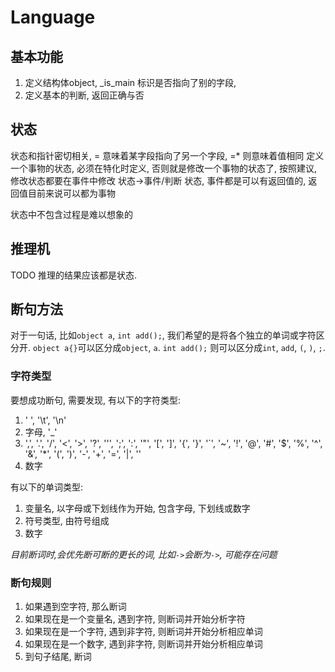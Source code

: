 # Language

## 基本功能
1. 定义结构体object, _is_main 标识是否指向了别的字段, 
2. 定义基本的判断, 返回正确与否
## 状态
状态和指针密切相关, = 意味着某字段指向了另一个字段, =* 则意味着值相同
定义一个事物的状态, 必须在特化时定义, 否则就是修改一个事物的状态了, 按照建议, 修改状态都要在事件中修改
状态->事件/判断
状态, 事件都是可以有返回值的, 返回值目前来说可以都为事物

状态中不包含过程是难以想象的
## 推理机
TODO 推理的结果应该都是状态.

## 断句方法
对于一句话, 比如`object a`, `int add();`, 我们希望的是将各个独立的单词或字符区分开. `object a{}`可以区分成`object`, `a`. `int add();` 则可以区分成`int`, `add`, `(`, `)`, `;`. 

### 字符类型
要想成功断句, 需要发现, 有以下的字符类型:
1. ' ', '\t', '\n'
2. 字母, '_'
3. ',', '.', '/', '<', '>', '?', '\'', ';', ':', '\"', '[', ']', '{', '}', '`', '~', '!', '@', '#', '$', '%', '^', '&', '*', '(', ')', '-', '+', '=', '|', '\'
4. 数字

有以下的单词类型:
1. 变量名, 以字母或下划线作为开始, 包含字母, 下划线或数字
2. 符号类型, 由符号组成
3. 数字

*目前断词时,会优先断可断的更长的词, 比如`->`会断为`->`, 可能存在问题*
### 断句规则

1. 如果遇到空字符, 那么断词
2. 如果现在是一个变量名, 遇到字符, 则断词并开始分析字符
3. 如果现在是一个字符, 遇到非字符, 则断词并开始分析相应单词
4. 如果现在是一个数字, 遇到非字符, 则断词并开始分析相应单词
5. 到句子结尾, 断词